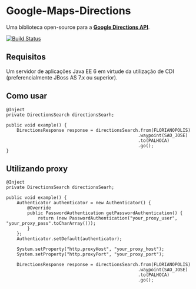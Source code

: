 ﻿# Google-Maps-Directions  

Uma biblioteca open-source para a [**Google Directions API**](https://developers.google.com/maps/documentation/directions/).

[![Build Status](https://travis-ci.org/ricardolonga/google-maps-directions.png?branch=master)](https://travis-ci.org/ricardolonga/google-maps-directions)

## Requisitos  

Um servidor de aplicações Java EE 6 em virtude da utilização de CDI (preferencialmente JBoss AS 7.x ou superior). 

## Como usar

```
@Inject
private DirectionsSearch directionsSearh;

public void example() {
    DirectionsResponse response = directionsSearch.from(FLORIANOPOLIS)
                                                  .waypoint(SAO_JOSE)
                            				      .to(PALHOCA)
                            				      .go();
}
```

## Utilizando proxy

```
@Inject
private DirectionsSearch directionsSearh;

public void example() {
    Authenticator authenticator = new Authenticator() {
        @Override
        public PasswordAuthentication getPasswordAuthentication() {
            return (new PasswordAuthentication("your_proxy_user", "your_proxy_pass".toCharArray()));
        }
    };
    Authenticator.setDefault(authenticator);

    System.setProperty("http.proxyHost", "your_proxy_host");
    System.setProperty("http.proxyPort", "your_proxy_port");

    DirectionsResponse response = directionsSearch.from(FLORIANOPOLIS)
                                                  .waypoint(SAO_JOSE)
                                                  .to(PALHOCA)
                                                  .go();

```
